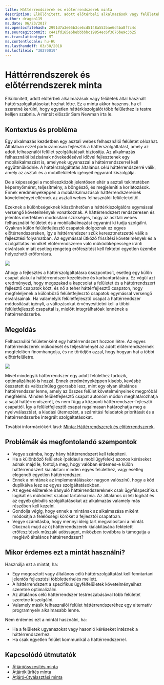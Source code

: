 ```yaml
---
title: Háttérrendszerek és előtérrendszerek minta
description: Elkülönített, adott előtérbeli alkalmazások vagy felületek által használt háttérszolgáltatásokat hozhat létre.
author: dragon119
ms.date: 06/23/2017
ms.openlocfilehash: 2991d7a3e05b3ce6cd5148a552bae6d4ba8f7c4c
ms.sourcegitcommit: c441fd165e6bebbbbbc19854ec6f3676be9c3b25
ms.translationtype: MT
ms.contentlocale: hu-HU
ms.lasthandoff: 03/30/2018
ms.locfileid: "30270019"
---
```

# <a name="backends-for-frontends-pattern"></a>Háttérrendszerek és előtérrendszerek minta

Elkülönített, adott előtérbeli alkalmazások vagy felületek által használt háttérszolgáltatásokat hozhat létre. Ez a minta akkor hasznos, ha el szeretné kerülni, hogy egyetlen háttérkiszolgálót több felülethez is testre kelljen szabnia. A mintát először Sam Newman írta le.

## <a name="context-and-problem"></a>Kontextus és probléma

Egy alkalmazás kezdetben egy asztali webes felhasználói felületet célozhat. Általában ezzel párhuzamosan fejlesztik a háttérszolgáltatást, amely az adott felhasználói felület szolgáltatásait biztosítja. Az alkalmazás felhasználói bázisának növekedésével idővel fejlesztenek egy mobilalkalmazást is, amelynek ugyanazzal a háttérrendszerrel kell együttműködnie. A háttérszolgáltatás általános célú háttérrendszerré válik, amely az asztali és a mobilfelületek igényeit egyaránt kiszolgálja.

De a képességei a mobileszközök jelentősen eltér a asztali tekintetében képernyőméret, teljesítmény, a böngésző, és megjeleníti a korlátozások. Ennek eredményeképpen a mobilalkalmazások háttérrendszereinek követelményei eltérnek az asztali webes felhasználói felületekéitől. 

Ezeknek a különbségeknek köszönhetően a háttérkiszolgálóra egymással versengő követelmények vonatkoznak. A háttérrendszert rendszeresen és jelentős mértékben módosítani szükséges, hogy az asztali webes felhasználói felületet és a mobilalkalmazást egyaránt ki tudja szolgálni. Gyakran külön felületfejlesztő csapatok dolgoznak ez egyes előtérrendszereken, így a háttérrendszer szűk keresztmetszetté válik a fejlesztési folyamatban. Az egymással ütköző frissítési követelmények és a szolgáltatás mindkét előtérrendszeren való működőképessége iránti elvárások miatt esetleg rengeteg erőfeszítést kell fektetni egyetlen üzembe helyezhető erőforrásra.

![](./_images/backend-for-frontend.png) 

Ahogy a fejlesztés a háttérszolgáltatásra összpontosít, esetleg egy külön csapat alakul a háttérrendszer kezelésére és karbantartására. Ez végül azt eredményezi, hogy megszakad a kapcsolat a felületet és a háttérrendszert fejlesztő csapatok közt, és nő a teher háttérfejlesztő csapaton, hogy megfeleljenek a különböző felületfejlesztő csapatok egymással versengő elvárásainak. Ha valamelyik felületfejlesztő csapat a háttérrendszer módosítását igényli, a változásokat érvényesíttetni kell a többi felületfejlesztő csapattal is, mielőtt integrálhatóak lennének a háttérrendszerbe. 

## <a name="solution"></a>Megoldás

Felhasználói felületenként egy háttérrendszert hozzon létre. Az egyes háttérrendszerek működését és teljesítményét az adott előtérrendszernek megfelelően finomhangolja, és ne törődjön azzal, hogy hogyan hat a többi előtérfelületre.

![](./_images/backend-for-frontend-example.png) 

Mivel mindegyik háttérrendszer egy adott felülethez tartozik, optimalizálható is hozzá. Ennek eredményeképpen kisebb, kevésbé összetett és valószínűleg gyorsabb lesz, mint egy olyan általános háttérrendszer lenne, amely az összes felület követelményeinek megpróbál megfelelni. Minden felületfejlesztő csapat autonóm módon meghatározhatja a saját háttérrendszerét, és nem függ a központi háttérrendszer-fejlesztő csapattól. Így a felületfejlesztő csapat rugalmasan határozhatja meg a nyelvválasztást, a kiadási ütemezést, a számítási feladatok prioritását és a háttérrendszerbe integrált szolgáltatásokat.

További információkért lásd: [Minta: Háttérrendszerek és előtérrendszerek](http://samnewman.io/patterns/architectural/bff/).

## <a name="issues-and-considerations"></a>Problémák és megfontolandó szempontok

- Vegye számba, hogy hány háttérrendszert kell telepíteni.
- Ha a különböző felületek (például a mobilügyfelek) azonos kéréseket adnak majd le, fontolja meg, hogy valóban érdemes-e külön háttérrendszert kialakítani minden egyes felülethez, vagy esetleg elegendő egyetlen háttérrendszer.
- Ennek a mintának az implementálásakor nagyon valószínű, hogy a kód duplikálva lesz az egyes szolgáltatásokban.
- Az egyes előterekre irányuló háttérrendszereknek csak ügyfélspecifikus logikát és működést szabad tartalmaznia. Az általános üzleti logikát és az egyéb globális szolgáltatásokat az alkalmazás valamely más részében kell kezelni.
- Gondolja végig, hogy ennek a mintának az alkalmazása miként módosítja a felelősségi köröket a fejlesztői csapatban.
- Vegye számításba, hogy mennyi ideig tart megvalósítani a mintát. Okoznak majd az új háttérrendszerek kialakításába fektetett erőfeszítések műszaki adósságot, miközben továbbra is támogatja a meglévő általános háttérrendszert?

## <a name="when-to-use-this-pattern"></a>Mikor érdemes ezt a mintát használni?

Használja ezt a mintát, ha:

- Egy megosztott vagy általános célú háttérszolgáltatást kell fenntartani jelentős fejlesztési többletterhelés mellett.
- A háttérrendszert a specifikus ügyfélfelületek követelményeihez szeretné optimalizálni.
- Az általános célú háttérrendszer testreszabásával több felületet szeretne kiszolgálni.
- Valamely másik felhasználói felület háttérrendszeréhez egy alternatív programnyelv alkalmasabb lenne.

Nem érdemes ezt a mintát használni, ha:

- Ha a felületek ugyanazokat vagy hasonló kéréseket intéznek a háttérrendszerhez.
- Ha csak egyetlen felület kommunikál a háttérrendszerrel.

## <a name="related-guidance"></a>Kapcsolódó útmutatók

- [Átjáróösszesítés minta](./gateway-aggregation.md)
- [Átjárókiürítés minta](./gateway-offloading.md)
- [Átjáró-útválasztási minta](./gateway-routing.md)


